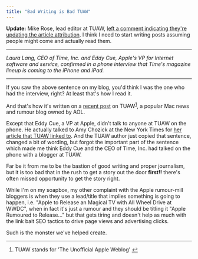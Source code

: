 ```yaml
---
title: "Bad Writing is Bad TUAW"
---
```

<p><strong>Update:</strong> Mike Rose, lead editor at TUAW, <a href="https://chrisenns.com/2012/06/bad-writing-is-bad-tuaw/#IDComment380884754">left a comment indicating they're updating the article attribution</a>. I think I need to start writing posts assuming people might come and actually read them.</p>
<hr>
<p><em>Laura Lang, CEO of Time, Inc. and Eddy Cue, Apple's VP for Internet software and service, confirmed in a phone interview that Time's magazine lineup is coming to the iPhone and iPad.</em></p>
<hr>
<p>If you saw the above sentence on my blog, you'd think I was the one who had the interview, right? At least that's how I read it.</p>
<p>And that's how it's written on a <a href="https://www.tuaw.com/2012/06/14/time-inc-will-sell-its-magazines-on-apples-newsstand/">recent post</a> on TUAW<sup id="fnref-20504:1"><a href="#fn-20504:1" rel="footnote">1</a></sup>, a popular Mac news and rumour blog owned by AOL.</p>
<p>Except that Eddy Cue, a VP at Apple, didn't talk to anyone at TUAW on the phone. He actually talked to Amy Chozick at the New York Times for <a href="https://www.nytimes.com/2012/06/14/business/media/time-to-offer-magazines-on-apples-newsstand.html?_r=3&amp;smid=tw-share">her article that TUAW linked to</a>. And the TUAW author just copied that sentence, changed a bit of wording, but forgot the important part of the sentence which made me think Eddy Cue and the CEO of Time, Inc. had talked on the phone with a blogger at TUAW.</p>
<p>Far be it from me to be the bastion of good writing and proper journalism, but it is too bad that in the rush to get a story out the door <strong>first!!</strong> there's often missed opportunity to get the story right.</p>
<p>While I'm on my soapbox, my other complaint with the Apple rumour-mill bloggers is when they use a lead/title that implies something is going to happen, i.e. "Apple to Release an Magical TV with All Wheel Drive at WWDC", when in fact it's just a rumour and they should be titling it "Apple Rumoured to Release..." but that gets tiring and doesn't help as much with the link bait SEO tactics to drive page views and advertising clicks.</p>
<p>Such is the monster we've helped create.</p>
<div class="footnotes">
<hr />
<ol>
<li id="fn-20504:1">
TUAW stands for 'The Unofficial Apple Weblog'&#160;<a href="#fnref-20504:1" rev="footnote">&#8617;</a>
</li>
</ol>
</div>
